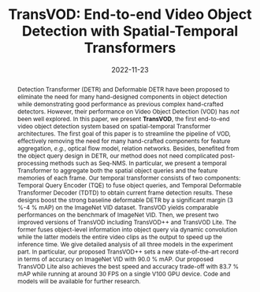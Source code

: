 ---
# Documentation: https://wowchemy.com/docs/managing-content/

title: "TransVOD: End-to-end Video Object Detection with Spatial-Temporal Transformers"
authors: [Qianyu Zhou, Xiangtai Li, Lu He, Yibo Yang, Guangliang Cheng, Yunhai Tong, Lizhuang Ma, Dacheng Tao]
date: 2022-11-23
doi: ""

# Schedule page publish date (NOT publication's date).
publishDate: 2022-11-23

# Publication type.
# Legend: 0 = Uncategorized; 1 = Conference paper; 2 = Journal article;
# 3 = Preprint / Working Paper; 4 = Report; 5 = Book; 6 = Book section;
# 7 = Thesis; 8 = Patent
publication_types: ["2"]

# Publication name and optional abbreviated publication name.
publication: "*IEEE Transactions on Pattern Analysis and Machine Intelligence*"
publication_short: "*TPAMI, 2022*"

abstract: "Detection Transformer (DETR) and Deformable DETR have been proposed to eliminate the need for many hand-designed components in object detection while demonstrating good performance as previous complex hand-crafted detectors. However, their performance on Video Object Detection (VOD) has *not* been well explored. In this paper, we present **TransVOD**, the first end-to-end video object detection system based on spatial-temporal Transformer architectures. The first goal of this paper is to streamline the pipeline of VOD, effectively removing the need for many hand-crafted components for feature aggregation, *e.g.*, optical flow model, relation networks. Besides, benefited from the object query design in DETR, our method does not need complicated post-processing methods such as Seq-NMS. In particular, we present a temporal Transformer to aggregate both the spatial object queries and the feature memories of each frame. Our temporal transformer consists of two components: Temporal Query Encoder (TQE) to fuse object queries, and Temporal Deformable Transformer Decoder (TDTD) to obtain current frame detection results. These designs boost the strong baseline deformable DETR by a significant margin (3 %-4 % mAP) on the ImageNet VID dataset. TransVOD yields comparable performances on the benchmark of ImageNet VID. Then, we present two improved versions of TransVOD including TransVOD++ and TransVOD Lite. The former fuses object-level information into object query via dynamic convolution while the latter models the entire video clips as the output to speed up the inference time. We give detailed analysis of all three models in the experiment part. In particular, our proposed TransVOD++ sets a new state-of-the-art record in terms of accuracy on ImageNet VID with 90.0 % mAP. Our proposed TransVOD Lite also achieves the best speed and accuracy trade-off with 83.7 % mAP while running at around 30 FPS on a single V100 GPU device. Code and models will be available for further research."

# Summary. An optional shortened abstract.
summary: ""

tags: []
categories: []
featured: true

# Custom links (optional).
#   Uncomment and edit lines below to show custom links.
links:
- name: PDF
  url: https://arxiv.org/abs/2201.05047
  icon_pack: fas
  icon: file-pdf
- name: Code
  url: https://github.com/SJTU-LuHe/TransVOD
  icon_pack: fab
  icon: github

url_pdf: 
url_code: 
url_dataset:
url_poster:
url_project:
url_slides:
url_source: 
url_video:

# Featured image
# To use, add an image named `featured.jpg/png` to your page's folder. 
# Focal points: Smart, Center, TopLeft, Top, TopRight, Left, Right, BottomLeft, Bottom, BottomRight.
image:
  caption: ""
  focal_point: ""
  preview_only: false

# Associated Projects (optional).
#   Associate this publication with one or more of your projects.
#   Simply enter your project's folder or file name without extension.
#   E.g. `internal-project` references `content/project/internal-project/index.md`.
#   Otherwise, set `projects: []`.
projects: []

# Slides (optional).
#   Associate this publication with Markdown slides.
#   Simply enter your slide deck's filename without extension.
#   E.g. `slides: "example"` references `content/slides/example/index.md`.
#   Otherwise, set `slides: ""`.
slides: ""
---